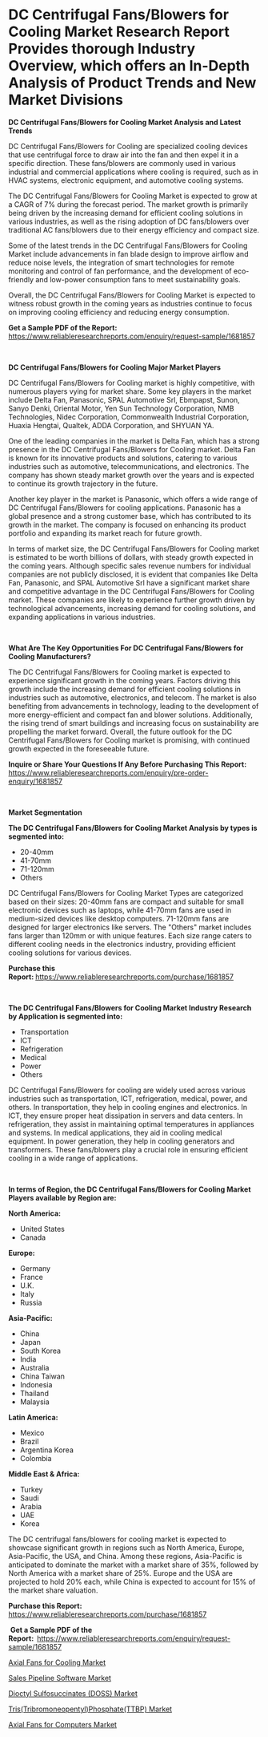 <p><h1>DC Centrifugal Fans/Blowers for Cooling Market Research Report Provides thorough Industry Overview, which offers an In-Depth Analysis of Product Trends and New Market Divisions</h1></p><p><strong>DC Centrifugal Fans/Blowers for Cooling Market Analysis and Latest Trends</strong></p>
<p><p>DC Centrifugal Fans/Blowers for Cooling are specialized cooling devices that use centrifugal force to draw air into the fan and then expel it in a specific direction. These fans/blowers are commonly used in various industrial and commercial applications where cooling is required, such as in HVAC systems, electronic equipment, and automotive cooling systems.</p><p>The DC Centrifugal Fans/Blowers for Cooling Market is expected to grow at a CAGR of 7% during the forecast period. The market growth is primarily being driven by the increasing demand for efficient cooling solutions in various industries, as well as the rising adoption of DC fans/blowers over traditional AC fans/blowers due to their energy efficiency and compact size.</p><p>Some of the latest trends in the DC Centrifugal Fans/Blowers for Cooling Market include advancements in fan blade design to improve airflow and reduce noise levels, the integration of smart technologies for remote monitoring and control of fan performance, and the development of eco-friendly and low-power consumption fans to meet sustainability goals.</p><p>Overall, the DC Centrifugal Fans/Blowers for Cooling Market is expected to witness robust growth in the coming years as industries continue to focus on improving cooling efficiency and reducing energy consumption.</p></p>
<p><strong>Get a Sample PDF of the Report:&nbsp;</strong> <a href="https://www.reliableresearchreports.com/enquiry/request-sample/1681857">https://www.reliableresearchreports.com/enquiry/request-sample/1681857</a></p>
<p>&nbsp;</p>
<p><strong>DC Centrifugal Fans/Blowers for Cooling Major Market Players</strong></p>
<p><p>DC Centrifugal Fans/Blowers for Cooling market is highly competitive, with numerous players vying for market share. Some key players in the market include Delta Fan, Panasonic, SPAL Automotive Srl, Ebmpapst, Sunon, Sanyo Denki, Oriental Motor, Yen Sun Technology Corporation, NMB Technologies, Nidec Corporation, Commonwealth Industrial Corporation, Huaxia Hengtai, Qualtek, ADDA Corporation, and SHYUAN YA.</p><p>One of the leading companies in the market is Delta Fan, which has a strong presence in the DC Centrifugal Fans/Blowers for Cooling market. Delta Fan is known for its innovative products and solutions, catering to various industries such as automotive, telecommunications, and electronics. The company has shown steady market growth over the years and is expected to continue its growth trajectory in the future.</p><p>Another key player in the market is Panasonic, which offers a wide range of DC Centrifugal Fans/Blowers for cooling applications. Panasonic has a global presence and a strong customer base, which has contributed to its growth in the market. The company is focused on enhancing its product portfolio and expanding its market reach for future growth.</p><p>In terms of market size, the DC Centrifugal Fans/Blowers for Cooling market is estimated to be worth billions of dollars, with steady growth expected in the coming years. Although specific sales revenue numbers for individual companies are not publicly disclosed, it is evident that companies like Delta Fan, Panasonic, and SPAL Automotive Srl have a significant market share and competitive advantage in the DC Centrifugal Fans/Blowers for Cooling market. These companies are likely to experience further growth driven by technological advancements, increasing demand for cooling solutions, and expanding applications in various industries.</p></p>
<p>&nbsp;</p>
<p><strong>What Are The Key Opportunities For DC Centrifugal Fans/Blowers for Cooling Manufacturers?</strong></p>
<p><p>The DC Centrifugal Fans/Blowers for Cooling market is expected to experience significant growth in the coming years. Factors driving this growth include the increasing demand for efficient cooling solutions in industries such as automotive, electronics, and telecom. The market is also benefiting from advancements in technology, leading to the development of more energy-efficient and compact fan and blower solutions. Additionally, the rising trend of smart buildings and increasing focus on sustainability are propelling the market forward. Overall, the future outlook for the DC Centrifugal Fans/Blowers for Cooling market is promising, with continued growth expected in the foreseeable future.</p></p>
<p><strong>Inquire or Share Your Questions If Any Before Purchasing This Report:</strong> <a href="https://www.reliableresearchreports.com/enquiry/pre-order-enquiry/1681857">https://www.reliableresearchreports.com/enquiry/pre-order-enquiry/1681857</a></p>
<p>&nbsp;</p>
<p><strong>Market Segmentation</strong></p>
<p><strong>The DC Centrifugal Fans/Blowers for Cooling Market Analysis by types is segmented into:</strong></p>
<p><ul><li>20-40mm</li><li>41-70mm</li><li>71-120mm</li><li>Others</li></ul></p>
<p><p>DC Centrifugal Fans/Blowers for Cooling Market Types are categorized based on their sizes: 20-40mm fans are compact and suitable for small electronic devices such as laptops, while 41-70mm fans are used in medium-sized devices like desktop computers. 71-120mm fans are designed for larger electronics like servers. The "Others" market includes fans larger than 120mm or with unique features. Each size range caters to different cooling needs in the electronics industry, providing efficient cooling solutions for various devices.</p></p>
<p><strong>Purchase this Report:&nbsp;</strong><a href="https://www.reliableresearchreports.com/purchase/1681857">https://www.reliableresearchreports.com/purchase/1681857</a></p>
<p>&nbsp;</p>
<p><strong>The DC Centrifugal Fans/Blowers for Cooling Market Industry Research by Application is segmented into:</strong></p>
<p><ul><li>Transportation</li><li>ICT</li><li>Refrigeration</li><li>Medical</li><li>Power</li><li>Others</li></ul></p>
<p><p>DC Centrifugal Fans/Blowers for cooling are widely used across various industries such as transportation, ICT, refrigeration, medical, power, and others. In transportation, they help in cooling engines and electronics. In ICT, they ensure proper heat dissipation in servers and data centers. In refrigeration, they assist in maintaining optimal temperatures in appliances and systems. In medical applications, they aid in cooling medical equipment. In power generation, they help in cooling generators and transformers. These fans/blowers play a crucial role in ensuring efficient cooling in a wide range of applications.</p></p>
<p>&nbsp;</p>
<p><strong>In terms of Region, the DC Centrifugal Fans/Blowers for Cooling Market Players available by Region are:</strong></p>
<p>
    <p> <strong> North America: </strong>
        <ul>
            <li>United States</li>
            <li>Canada</li>
        </ul>
        </p> 
    <p> <strong> Europe: </strong>
        <ul>
            <li>Germany</li>
            <li>France</li>
            <li>U.K.</li>
            <li>Italy</li>
            <li>Russia</li>
        </ul>
        </p> 
    <p> <strong> Asia-Pacific: </strong>
        <ul>
            <li>China</li>
            <li>Japan</li>
            <li>South Korea</li>
            <li>India</li>
            <li>Australia</li>
            <li>China Taiwan</li>
            <li>Indonesia</li>
            <li>Thailand</li>
            <li>Malaysia</li>
        </ul>
        </p> 
    <p> <strong> Latin America: </strong>
        <ul>
            <li>Mexico</li>
            <li>Brazil</li>
            <li>Argentina Korea</li>
            <li>Colombia</li>
        </ul>
        </p> 
    <p> <strong> Middle East & Africa: </strong>
        <ul>
            <li>Turkey</li>
            <li>Saudi</li>
            <li>Arabia</li>
            <li>UAE</li>
            <li>Korea</li>
        </ul>
    </p>
    </p>
<p><p>The DC centrifugal fans/blowers for cooling market is expected to showcase significant growth in regions such as North America, Europe, Asia-Pacific, the USA, and China. Among these regions, Asia-Pacific is anticipated to dominate the market with a market share of 35%, followed by North America with a market share of 25%. Europe and the USA are projected to hold 20% each, while China is expected to account for 15% of the market share valuation.</p></p>
<p><strong>Purchase this Report: </strong><a href="https://www.reliableresearchreports.com/purchase/1681857">https://www.reliableresearchreports.com/purchase/1681857</a></p>
<p>&nbsp;<strong>Get a Sample PDF of the Report:&nbsp;&nbsp;</strong><a href="https://www.reliableresearchreports.com/enquiry/request-sample/1681857">https://www.reliableresearchreports.com/enquiry/request-sample/1681857</a></p>
<p><strong></strong></p>
<p><p><a href="https://github.com/lylyparadise/Market-Research-Report-List-2/blob/main/axial-fans-for-cooling-market.md">Axial Fans for Cooling Market</a></p><p><a href="https://medium.com/@bobbyburke98/sales-pipeline-software-market-competitive-analysis-market-trends-and-forecast-to-2031-5a0849951844">Sales Pipeline Software Market</a></p><p><a href="https://issuu.com/reportprime-2/docs/dioctyl-sulfosuccinates-doss-market-size-2030.pptx">Dioctyl Sulfosuccinates (DOSS) Market</a></p><p><a href="https://issuu.com/reportprime-2/docs/tristribromoneopentylphosphatettbp-market-size-203">Tris(Tribromoneopentyl)Phosphate(TTBP) Market</a></p><p><a href="https://github.com/GroverBarry/Market-Research-Report-List-3/blob/main/axial-fans-for-computers-market.md">Axial Fans for Computers Market</a></p></p>